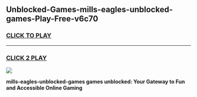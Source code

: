 
## Unblocked-Games-mills-eagles-unblocked-games-Play-Free-v6c70
<h3>
<a href="https://premium76.site?title=mills-eagles-unblocked-games&ref=09A">CLICK TO PLAY</a></h3>
<hr>

<h3>
<a href="https://premium76.site?title=mills-eagles-unblocked-games&ref=09A">CLICK 2 PLAY</a>
  
</h3>

<a href="https://premium76.site?title=mills-eagles-unblocked-games&ref=09A"><img src="https://clearcache.store/games.png"></a>


**mills-eagles-unblocked-games games unblocked: Your Gateway to Fun and Accessible Online Gaming**
